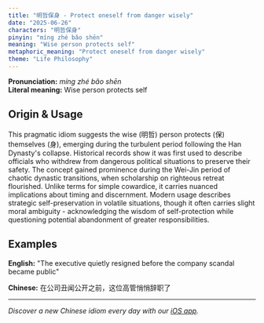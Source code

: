 ```yaml
---
title: "明哲保身 - Protect oneself from danger wisely"
date: "2025-06-26"
characters: "明哲保身"
pinyin: "míng zhé bǎo shēn"
meaning: "Wise person protects self"
metaphoric_meaning: "Protect oneself from danger wisely"
theme: "Life Philosophy"
---
```


**Pronunciation:** *míng zhé bǎo shēn*  
**Literal meaning:** Wise person protects self

## Origin & Usage

This pragmatic idiom suggests the wise (明哲) person protects (保) themselves (身), emerging during the turbulent period following the Han Dynasty's collapse. Historical records show it was first used to describe officials who withdrew from dangerous political situations to preserve their safety. The concept gained prominence during the Wei-Jin period of chaotic dynastic transitions, when scholarship on righteous retreat flourished. Unlike terms for simple cowardice, it carries nuanced implications about timing and discernment. Modern usage describes strategic self-preservation in volatile situations, though it often carries slight moral ambiguity - acknowledging the wisdom of self-protection while questioning potential abandonment of greater responsibilities.

## Examples

**English:** "The executive quietly resigned before the company scandal became public"

**Chinese:** 在公司丑闻公开之前，这位高管悄悄辞职了

---

*Discover a new Chinese idiom every day with our [iOS app](https://apps.apple.com/us/app/daily-chinese-idioms/id6670238264).*
